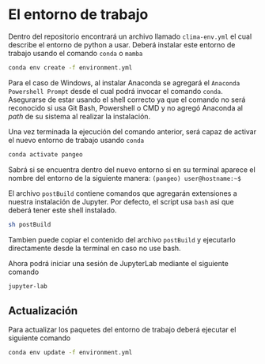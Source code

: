 # El entorno de trabajo

Dentro del repositorio encontrará un archivo llamado `clima-env.yml` el cual describe el entorno de python a usar. Deberá instalar este entorno de trabajo usando el comando `conda` o `mamba`

```bash
conda env create -f environment.yml
```

Para el caso de Windows, al instalar Anaconda se agregará el `Anaconda Powershell Prompt` desde el cual podrá invocar el comando `conda`. Asegurarse de estar usando el shell correcto ya que el comando no será reconocido si usa Git Bash, Powershell o CMD y no agregó Anaconda al _path_ de su sistema al realizar la instalación.

Una vez terminada la ejecución del comando anterior, será capaz de activar el nuevo entorno de trabajo usando `conda`

```bash
conda activate pangeo
```

Sabrá si se encuentra dentro del nuevo entorno si en su terminal aparece el nombre del entorno de la siguiente manera: `(pangeo) user@hostname:~$`

El archivo `postBuild` contiene comandos que agregarán extensiones a nuestra instalación de Jupyter. Por defecto, el script usa `bash` asi que deberá tener este shell instalado.

```bash
sh postBuild
```

Tambien puede copiar el contenido del archivo `postBuild` y ejecutarlo directamente desde la terminal en caso no use bash.

Ahora podrá iniciar una sesión de JupyterLab mediante el siguiente comando

```bash
jupyter-lab
```

## Actualización

Para actualizar los paquetes del entorno de trabajo deberá ejecutar el siguiente comando

```bash
conda env update -f environment.yml
```
